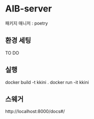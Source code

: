 # AIB-server

패키지 매니저 : poetry

## 환경 세팅
TO DO
## 실행
docker build -t kkini .
docker run -it kkini


## 스웨거
http://localhost:8000/docs#/


